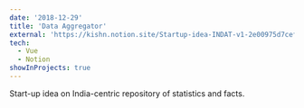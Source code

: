 ```yaml
---
date: '2018-12-29'
title: 'Data Aggregator'
external: 'https://kishn.notion.site/Startup-idea-INDAT-v1-2e00975d7cef4850a83e4c6cf16c9480'
tech:
  - Vue
  - Notion
showInProjects: true
---
```


Start-up idea on India-centric repository of statistics and facts.
